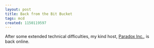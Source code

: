 ```yaml
---
layout: post
title: Back from the Bit Bucket
tags: mcd
created: 1150119597
---
```

After some extended technical difficulties, my kind host, [Paradox Inc.](http://paradoxinc.org/), is back online.
